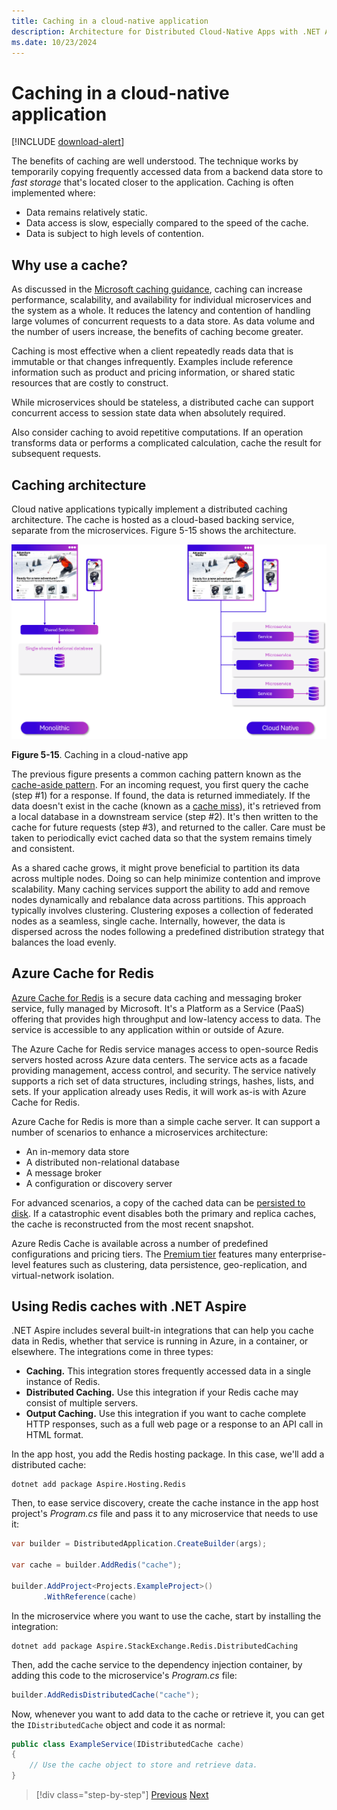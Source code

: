 ```yaml
---
title: Caching in a cloud-native application
description: Architecture for Distributed Cloud-Native Apps with .NET Aspire & Containers | Caching in a cloud-native application
ms.date: 10/23/2024
---
```


# Caching in a cloud-native application

[!INCLUDE [download-alert](../includes/download-alert.md)]

The benefits of caching are well understood. The technique works by temporarily copying frequently accessed data from a backend data store to *fast storage* that's located closer to the application. Caching is often implemented where:

- Data remains relatively static.
- Data access is slow, especially compared to the speed of the cache.
- Data is subject to high levels of contention.

## Why use a cache?

As discussed in the [Microsoft caching guidance](/azure/architecture/best-practices/caching), caching can increase performance, scalability, and availability for individual microservices and the system as a whole. It reduces the latency and contention of handling large volumes of concurrent requests to a data store. As data volume and the number of users increase, the benefits of caching become greater.

Caching is most effective when a client repeatedly reads data that is immutable or that changes infrequently. Examples include reference information such as product and pricing information, or shared static resources that are costly to construct.

While microservices should be stateless, a distributed cache can support concurrent access to session state data when absolutely required.

Also consider caching to avoid repetitive computations. If an operation transforms data or performs a complicated calculation, cache the result for subsequent requests.

## Caching architecture

Cloud native applications typically implement a distributed caching architecture. The cache is hosted as a cloud-based backing service, separate from the microservices. Figure 5-15 shows the architecture.

![A diagram showing how a cache is implemented in a cloud-native app.](media/distributed-data.png)

**Figure 5-15**. Caching in a cloud-native app

The previous figure presents a common caching pattern known as the [cache-aside pattern](/azure/architecture/patterns/cache-aside). For an incoming request, you first query the cache (step \#1) for a response. If found, the data is returned immediately. If the data doesn't exist in the cache (known as a [cache miss](https://www.techopedia.com/definition/6308/cache-miss)), it's retrieved from a local database in a downstream service (step \#2). It's then written to the cache for future requests (step \#3), and returned to the caller. Care must be taken to periodically evict cached data so that the system remains timely and consistent.

As a shared cache grows, it might prove beneficial to partition its data across multiple nodes. Doing so can help minimize contention and improve scalability. Many caching services support the ability to add and remove nodes dynamically and rebalance data across partitions. This approach typically involves clustering. Clustering exposes a collection of federated nodes as a seamless, single cache. Internally, however, the data is dispersed across the nodes following a predefined distribution strategy that balances the load evenly.

## Azure Cache for Redis

[Azure Cache for Redis](https://azure.microsoft.com/services/cache/) is a secure data caching and messaging broker service, fully managed by Microsoft. It's a Platform as a Service (PaaS) offering that provides high throughput and low-latency access to data. The service is accessible to any application within or outside of Azure.

The Azure Cache for Redis service manages access to open-source Redis servers hosted across Azure data centers. The service acts as a facade providing management, access control, and security. The service natively supports a rich set of data structures, including strings, hashes, lists, and sets. If your application already uses Redis, it will work as-is with Azure Cache for Redis.

Azure Cache for Redis is more than a simple cache server. It can support a number of scenarios to enhance a microservices architecture:

- An in-memory data store
- A distributed non-relational database
- A message broker
- A configuration or discovery server
  
For advanced scenarios, a copy of the cached data can be [persisted to disk](/azure/azure-cache-for-redis/cache-how-to-premium-persistence). If a catastrophic event disables both the primary and replica caches, the cache is reconstructed from the most recent snapshot.

Azure Redis Cache is available across a number of predefined configurations and pricing tiers. The [Premium tier](/azure/azure-cache-for-redis/cache-overview#service-tiers) features many enterprise-level features such as clustering, data persistence, geo-replication, and virtual-network isolation.

## Using Redis caches with .NET Aspire

.NET Aspire includes several built-in integrations that can help you cache data in Redis, whether that service is running in Azure, in a container, or elsewhere. The integrations come in three types:

- **Caching.** This integration stores frequently accessed data in a single instance of Redis.
- **Distributed Caching.** Use this integration if your Redis cache may consist of multiple servers.
- **Output Caching.** Use this integration if you want to cache complete HTTP responses, such as a full web page or a response to an API call in HTML format.

In the app host, you add the Redis hosting package. In this case, we'll add a distributed cache:

```dotnetcli
dotnet add package Aspire.Hosting.Redis
```

Then, to ease service discovery, create the cache instance in the app host project's _Program.cs_ file and pass it to any microservice that needs to use it:

```csharp
var builder = DistributedApplication.CreateBuilder(args);

var cache = builder.AddRedis("cache");

builder.AddProject<Projects.ExampleProject>()
       .WithReference(cache)
```

In the microservice where you want to use the cache, start by installing the integration:

```dotnetcli
dotnet add package Aspire.StackExchange.Redis.DistributedCaching
```

Then, add the cache service to the dependency injection container, by adding this code to the microservice's _Program.cs_ file:

```csharp
builder.AddRedisDistributedCache("cache");
```

Now, whenever you want to add data to the cache or retrieve it, you can get the `IDistributedCache` object and code it as normal:

```csharp
public class ExampleService(IDistributedCache cache)
{
    // Use the cache object to store and retrieve data.
}
```

>[!div class="step-by-step"]
>[Previous](relational-vs-nosql-data.md)
>[Next](data-driven-crud-microservice.md)
